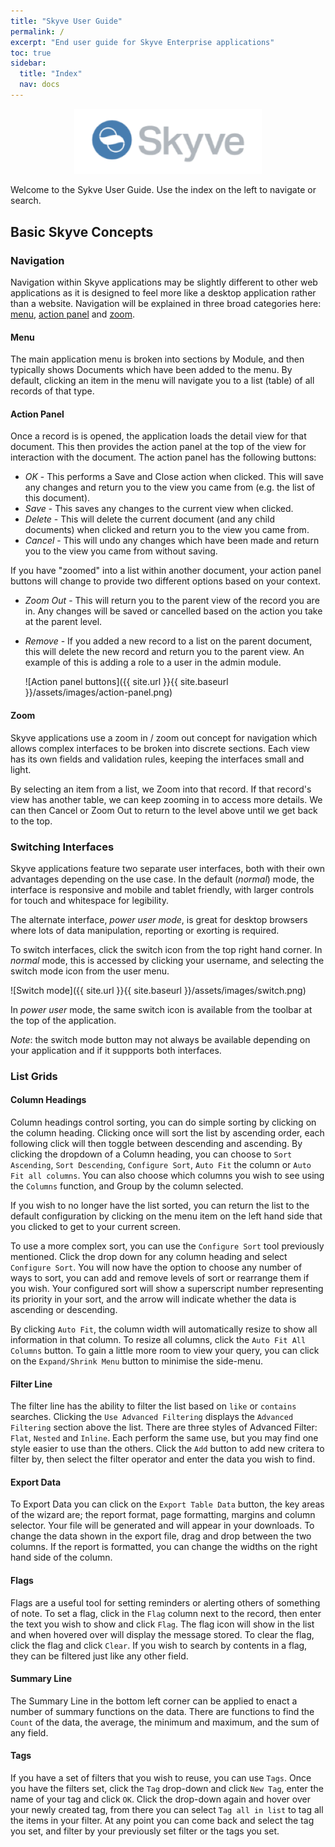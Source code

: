 ```yaml
---
title: "Skyve User Guide"
permalink: /
excerpt: "End user guide for Skyve Enterprise applications"
toc: true
sidebar:
  title: "Index"
  nav: docs
---
```


<div style="margin: 0 auto; text-align: center">
  <img src="assets/images/skyve-logo.png" width="300" alt="Skyve logo" />
</div>

Welcome to the Sykve User Guide. Use the index on the left to navigate or search.

## Basic Skyve Concepts

### Navigation
				
Navigation within Skyve applications may be slightly different to other web applications as it is designed to feel more like a desktop application rather than a website. Navigation will be explained in three broad categories here: [menu](#menu), [action panel](#action-panel) and [zoom](#zoom).

#### Menu

The main application menu is broken into sections by Module, and then typically shows Documents which have been added to the menu. By default, clicking an item in the menu will navigate you to a list (table) of all records of that type. 

#### Action Panel

Once a record is is opened, the application loads the detail view for that document. This then provides the action panel at the top of the view for interaction with the document. The action panel has the following buttons:

* _OK_ - This performs a Save and Close action when clicked. This will save any 
changes and return you to the view you came from (e.g. the list of this document).
* _Save_ - This saves any changes to the current view when clicked. 
* _Delete_ - This will delete the current document (and any child documents) when clicked and return you to the view you came from. 
* _Cancel_ - This will undo any changes which have been made and return you to the view you came from without saving.
						
If you have "zoomed" into a list within another document, your action panel buttons will change to provide two different options based on your context.

* _Zoom Out_ - This will return you to the parent view of the record you are in. Any changes will be saved or cancelled based on the action you take at the parent level.
* _Remove_ - If you added a new record to a list on the parent document, this will delete the new record and return you to the parent view. An example of this is adding a role to a user in the admin module.

    ![Action panel buttons]({{ site.url }}{{ site.baseurl }}/assets/images/action-panel.png)

#### Zoom

Skyve applications use a zoom in / zoom out concept for navigation which allows complex
interfaces to be broken into discrete sections. Each view has its own fields and validation rules, keeping the interfaces small and light.

By selecting an item from a list, we Zoom into that record. If that record's view has  another table, we can keep zooming in to access more details. We can then Cancel or Zoom Out to return to the level above until we get back to the top.

### Switching Interfaces

Skyve applications feature two separate user interfaces, both with their own advantages depending on the use case. In the default (_normal_) mode, the interface is responsive and mobile and tablet friendly, with larger controls for touch and whitespace for legibility.

The alternate interface, _power user mode_, is great for desktop browsers where lots of data manipulation, reporting or exorting is required.

To switch interfaces, click the switch icon from the top right hand corner. In _normal_ mode, this is accessed by clicking your username, and selecting the switch mode icon from the user menu.

  ![Switch mode]({{ site.url }}{{ site.baseurl }}/assets/images/switch.png)

In _power user_ mode, the same switch icon is available from the toolbar at the top of the application.

_Note_: the switch mode button may not always be available depending on your application and if it suppports both interfaces.

### List Grids 

#### Column Headings

Column headings control sorting, you can do simple sorting by clicking
on the column heading. Clicking once will sort the list by ascending order, 
each following click will then toggle between descending and ascending. By
clicking the dropdown of a Column heading, you can choose to `Sort Ascending`, 
`Sort Descending`, `Configure Sort`, `Auto Fit` the column or `Auto Fit all columns`.
You can also choose which columns you wish to see using the `Columns` function, and Group
by the column selected.

If you wish to no longer have the list sorted, you can return the list to 
the default configuration by clicking on the menu item on the left hand side
that you clicked to get to your current screen.

To use a more complex sort, you can use the `Configure Sort` tool previously 
mentioned. Click the drop down for any column heading and select `Configure Sort`.
You will now have the option to choose any number of ways to sort, you can 
add and remove levels of sort or rearrange them if you wish. Your configured sort 
will show a superscript number representing its priority in your sort, and the 
arrow will indicate whether the data is ascending or descending.

By clicking `Auto Fit`, the column width will automatically resize to show all 
information in that column. To resize all columns, click the `Auto Fit All Columns` 
button. To gain a little more room to view your query, you can click on the 
`Expand/Shrink Menu` button to minimise the side-menu.

#### Filter Line

The filter line has the ability to filter the list based on `like` or `contains` 
searches. Clicking the `Use Advanced Filtering` displays the `Advanced Filtering` 
section above the list. There are three styles of Advanced Filter: `Flat`, `Nested`
and `Inline`. Each perform the same use, but you may find one style easier to use 
than the others. Click the `Add` button to add new critera to filter by, then 
select the filter operator and enter the data you wish to find. 

#### Export Data

To Export Data you can click on the `Export Table Data` button, the key areas of 
the wizard are; the report format, page formatting, margins and column selector. 
Your file will be generated and will appear in your downloads. To change the 
data shown in the export file, drag and drop between the two columns. If the report
is formatted, you can change the widths on the right hand side of the column.

#### Flags
Flags are a useful tool for setting reminders or alerting others of something of 
note. To set a flag, click in the `Flag` column next to the record, then enter 
the text you wish to show and click `Flag`. The flag icon will show in the list and 
when hovered over will display the message stored. To clear the flag, click the flag
and click `Clear`. If you wish to search by contents in a flag, they can be filtered
just like any other field. 

#### Summary Line
The Summary Line  in the bottom left corner can be applied to enact a number of summary functions on the data. 
There are functions to find the `Count` of the data, the average, the minimum and 
maximum, and the sum of any field.

#### Tags
If you have a set of filters that you wish to reuse, you can use `Tags`. Once 
you have the filters set, click the `Tag` drop-down and click `New Tag`, enter the 
name of your tag and click `OK`. Click the drop-down again and hover over your 
newly created tag, from there you can select `Tag all in list` to tag all the items 
in your filter. At any point you can come back and select the tag you set, and filter 
by your previously set filter or the tags you set. 
